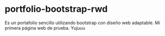 # portfolio-bootstrap-rwd
Es un portafolio sencillo utilizando bootstrap con diseño web adaptable. Mi primera página web de prueba. Yujuuu
